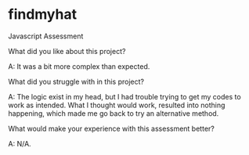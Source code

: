 # findmyhat
Javascript Assessment


What did you like about this project?

A: It was a bit more complex than expected.

What did you struggle with in this project?

A: The logic exist in my head, but I had trouble trying to get my codes to work as intended.
What I thought would work, resulted into nothing happening, which made me go back to try an alternative method.

What would make your experience with this assessment better?

A: N/A.
